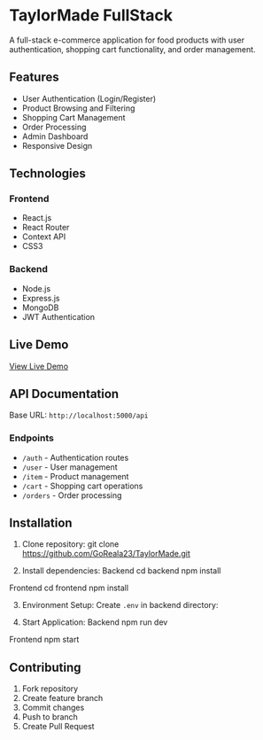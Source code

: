 # TaylorMade FullStack

A full-stack e-commerce application for food products with user authentication, shopping cart functionality, and order management.

## Features

- User Authentication (Login/Register)
- Product Browsing and Filtering
- Shopping Cart Management
- Order Processing
- Admin Dashboard
- Responsive Design

## Technologies

### Frontend

- React.js
- React Router
- Context API
- CSS3

### Backend

- Node.js
- Express.js
- MongoDB
- JWT Authentication

## Live Demo

[View Live Demo](https://goreala23.github.io/TaylorMade)

## API Documentation

Base URL: `http://localhost:5000/api`

### Endpoints

- `/auth` - Authentication routes
- `/user` - User management
- `/item` - Product management
- `/cart` - Shopping cart operations
- `/orders` - Order processing

## Installation

1. Clone repository:
   git clone https://github.com/GoReala23/TaylorMade.git

2. Install dependencies:
   Backend
   cd backend
   npm install

Frontend
cd frontend
npm install

3. Environment Setup:
   Create `.env` in backend directory:

4. Start Application:
   Backend
   npm run dev

Frontend
npm start

## Contributing

1. Fork repository
2. Create feature branch
3. Commit changes
4. Push to branch
5. Create Pull Request
